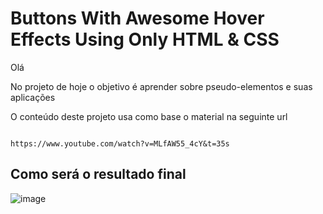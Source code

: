 <h1>Buttons With Awesome Hover Effects Using Only HTML & CSS</h1>
<p>Olá</p>
<p>No projeto de hoje o objetivo é aprender sobre pseudo-elementos e suas aplicações</p>
<p>O conteúdo deste projeto usa como base o material na seguinte url</p>
<code>
https://www.youtube.com/watch?v=MLfAW55_4cY&t=35s
</code>

<h2>Como será o resultado final</h2>

![image](https://user-images.githubusercontent.com/72364037/106519065-80595e80-64b9-11eb-9537-b2facb057556.png)
